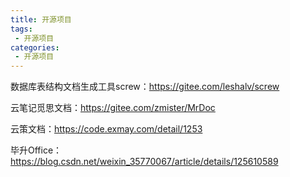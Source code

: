 ```yaml
---
title: 开源项目
tags:
 - 开源项目
categories: 
 - 开源项目
---
```




数据库表结构文档生成工具screw：https://gitee.com/leshalv/screw

云笔记觅思文档：https://gitee.com/zmister/MrDoc

云策文档：https://code.exmay.com/detail/1253

毕升Office：https://blog.csdn.net/weixin_35770067/article/details/125610589

